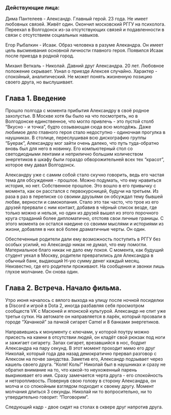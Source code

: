 ### Действующие лица:

Дима Пантелеев - Александр. Главный герой. 23 года. Не имеет любовных связей. Живёт один. Окончил московский РГГУ на психолога. Переехал в Волгодонск из-за отсутствующих связей и подавленности в связи с отсутствием социальных навыков.

Егор Рыбалкин - Исаак. Образ человека в разуме Алекандра. Он имеет цель высмеивания основной личности главного героя. Появился Исаак после приезда в родной город.

Михаил Веткаль - Николай. Давний друг Александра. 20 лет. Любовное положение скрывает. Узнал о приезде Алексея случайно. Характер - спокойный, аналитический. Не может понять жизненную позицию своего друга, но выслушивает.

## Глава 1. Введение

Прошло полгода с момента прибытия Александру в своё родное захолустье. В Москве хотя бы было на что посмотреть, но в Волгодонске единственное, что могло привлечь - это пустой столб “Вкусно - и точка”, будто созывающая сюда всю молодёжь. Даже любимое дело главного героя стало недоступно - одиночная прогулка в наушниках. В столице, переслушивая всю дискографию группы “Буерак”, Александру мог зайти очень далеко, что путь туда-обратно вновь был для него в новинку. Его компьютерный стол со светодиодными лентами и неприлично большим количеством энергетиков в шкафу были гораздо обворожительней всех тех “красот”, которое ему давал Волгодонск.

Александру уже с самим собой стало скучно говорить, ведь его частая тема для обсуждения - прошлое. Можно подумать, что ему нравиться история, но нет. Собственное прошлое. Это вошло в его привычку с момента, как он расстался с первокурсницей, будучи на третьем. Из раза в раз в переписке со своими друзьями он обсуждал тему бывшей любви, верности и самокопания. Стало это так часто, что трое из его друзей прервали с ним контакт, добавив в чёрный список везде, где только можно и нельзя, но один из друзей вышел из этого порочного круга страданий более дипломатично, отстояв свои личные границы. С этого момента он остался наедине со своими мыслями и историями из жизни, добавляя в них всё более драматичные черты. Он один.

Обеспеченные родители дали ему возможность поступить в РГГУ без особых усилий, но Александр никак не думал, что ему помогли. Материальное благо никак не дало ему покоя. С момента, как будущий студент уехал в Москву, родители превратились для Александра в обычный банк, выдающий Н-ую сумму денег каждый месяц. Неизвестно, где его родители проживают. На сообщения и звонки лишь глухое молчание. Он снова один.

## Глава 2. Встреча. Начало фильма.

Утро июня началось с вялого выхода на улицу после ночной посиделки в Discord и игрой в Dota 2, иногда разбавляя себя просмотром сообществ VK с Масюней и японской культурой. Александр не спит уже третьи сутки. На автомате он направляется в ларёк, который прозвали в городе “Хачанкой” за пачкой сигарет Camel и 8 банками энергетиков.

Направившись к монументу с ключами, у которой поутру можно присесть на камни в отсутствии людей, он кладёт свой рюкзак под ноги и зажигает сигарету. Запах сигарет, врезавшийся в нос, бодрит Александра на пару секунд. В этот момент проходит мимо его друг Николай, который года два назад демократично прервал разговор с Алексом на почве занудства. Заметив его, Александр подзывает через кашель своего друга. “Коля! Коль!” Николай был в наушниках и сразу не обратил внимание на то, что какой-то неухоженный парень выкрикивает его имя. Сразу замечается черта друга - его спокойность и неторопливость. Повернув свою голову в сторону Александра, он молча и со спокойным взглядом подходит к своему другу. Момент молчания длиться 3 секунды. Николай ни то вопросительно, ни то утвердительно говорит: “Поговорим”.

Следующий кадр - двое сидят на столах в сквере друг напротив друга.